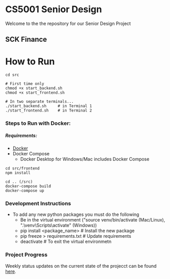 # CS5001 Senior Design

Welcome to the the repository for our Senior Design Project

## SCK Finance

# How to Run
```
cd src

# First time only
chmod +x start_backend.sh
chmod +x start_frontend.sh

# In two separate terminals...
./start_backend.sh     # in Terminal 1
./start_frontend.sh    # in Terminal 2
```

### Steps to Run with Docker:
##### Requirements:
* [Docker](https://www.docker.com/get-started)
* Docker Compose
  * Docker Desktop for Windows/Mac includes Docker Compose
```
cd src/frontend
npm install

cd .. (/src)
docker-compose build
docker-compose up
```


### Development Instructions
* To add any new python packages you must do the following
  * Be in the virtual environment ("source venv/bin/activate (Mac/Linux), ".\venv\Scripts\activate" (Windows))
  * pip install <package_name>     # Install the new package
  * pip freeze > requirements.txt  # Update requirements
  * deactivate                     # To exit the virtual environmetn



### Project Progress
Weekly status updates on the current state of the projecct can be found [here](Assignments/ProjectStatus.md).